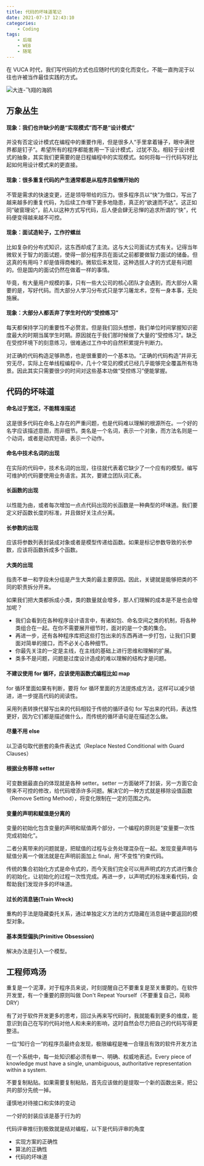 ```yaml
---
title: 代码的坏味道笔记
date: 2021-07-17 12:43:10
categories: 
    - Coding
tags:
    - 后端
    - WEB
    - 随笔
---
```


在 VUCA 时代，我们写代码的方式也应随时代的变化而变化，不能一直拘泥于以往也许被当作最佳实践的方式。

<!--more-->

![大连-飞翔的海鸥](https://lilu-pic-bed.oss-cn-beijing.aliyuncs.com/my-blog/20210717-dai-ma-de-huai-wei-dao/fei-xiang-de-hai-ou.jpeg)

## 万象丛生

#### **现象**：我们也许缺少的是“实现模式”而不是“设计模式”
并没有否定设计模式在编程中的重要作用，但是很多人“手里拿着锤子，眼中满世界都是钉子”。希望所有的程序都能套用一下设计模式，过犹不及。相较于设计模式的抽象，其实我们更需要的是日程编程中的实现模式。如何将每一行代码写好比起如何用设计模式来的更直接。

#### **现象**：很多重复代码的产生通常都是从程序员偷懒开始的
不管是需求的快速变更，还是领导带给的压力。很多程序员以“快”为借口，写出了越来越多的重复代码，为后续工作埋下更多地隐患，真正的“欲速而不达”。这正如同“破窗理论”，前人以这种方式写代码，后人便会肆无忌惮的追求所谓的“快”，代码便变得越来越不可控。

#### **现象**：面试造轮子，工作拧螺丝
比如复杂的分布式知识，这东西却成了主流。这与大公司面试方式有关。记得当年微软关于智力的面试题，使得一部分程序员在面试之前都要做智力面试的储备。但这真的有用吗？却是值得商榷的。微软后来发现，这种选拔人才的方式是有问题的。但是国内的面试仍然在做着一样的事情。

毕竟，有大量用户规模的事，只有一些大公司的核心团队才会遇到，而大部分人需要的是，写好代码。而大部分人学习分布式只是学习屠龙术，空有一身本事，无处施展。

#### **现象**：大部分人都丢弃了学生时代的“受控练习”
每天都保持学习的重要性不必赘言。但是我们回头想想，我们单位时间掌握知识密度最大的时期当属学生时期。原因就在于我们那时候做了大量的“受控练习”。缺乏在受控环境下的刻意练习，很难通过工作中的自然积累提升判断力。

对正确的代码构造足够熟悉，也是很重要的一个基本功。“正确的代码构造”并非无穷无尽，实际上在单线程编程中，几十个常见的模式已经几乎能够完全覆盖所有场景。因此其实只需要很少的时间对这些基本功做“受控练习”便能掌握。

## 代码的坏味道
#### 命名过于宽泛，不能精准描述
这是很多代码在命名上存在的严重问题，也是代码难以理解的根源所在。一个好的名字应该描述意图，而非细节。类名是一个名词，表示一个对象，而方法名则是一个动词，或者是动宾短语，表示一个动作。

#### 命名中技术名词的出现
在实际的代码中，技术名词的出现，往往就代表着它缺少了一个应有的模型。编写可维护的代码要使用业务语言。其次，要建立团队词汇表。

#### 长函数的出现
以性能为由，或者每次增加一点点代码出现的长函数是一种典型的坏味道。我们要定义好函数长度的标准，并且做好关注点分离。

#### 长参数的出现
应该将参数列表封装成对象或者是模型传递给函数。如果是标记参数导致的长参数，应该将函数拆成多个函数。

#### 大类的出现
指责不单一和字段未分组是产生大类的最主要原因。因此，关键就是能够把类的不同的职责拆分开来。

如果我们把大类都拆成小类，类的数量就会增多，那人们理解的成本是不是也会增加呢？
- 我们会看到在各种程序设计语言中，有诸如包、命名空间之类的机制，将各种类组合在一起。在你不需要展开细节时，面对的是一个类的集合。
- 再进一步，还有各种程序库把这些打包出来的东西再进一步打包，让我们只要面对简单的接口，而不必关心各种细节。
- 你最先关注的一定是主线，在主线的基础上进行思维和理解的扩展。
- 类多不是问题，问题是过度设计造成的难以理解的结构才是问题。

#### 不建议使用 for 循环，应该使用函数式编程比如 map
for 循环里面如果有判断，要将 for 循环里面的方法提炼成方法，这样可以减少锁进，进一步提高代码的阅读性。

采用列表转换代替写出来的代码相较于传统的循环语句 for 写出来的代码，表达性更好，因为它们都是描述做什么，而传统的循环语句是在描述怎么做。

#### 尽量不用 else
以卫语句取代嵌套的条件表达式（Replace Nested Conditional with Guard Clauses）

#### 根据业务移除 setter
可变数据最直白的体现就是各种 setter。setter 一方面破坏了封装，另一方面它会带来不可控的修改，给代码增添许多问题。解决它的一种方式就是移除设值函数（Remove Setting Method），将变化限制在一定的范围之内。

#### 变量的声明和赋值是分离的
变量的初始化包含变量的声明和赋值两个部分，一个编程的原则是“变量要一次性完成初始化”。

二者分离带来的问题就是，把赋值的过程与业务处理混杂在一起。发现变量声明与赋值分离一个做法就是在声明前面加上 final，用“不变性”约束代码。

传统的集合初始化方式是命令式的，而今天我们完全可以用声明式的方式进行集合的初始化，让初始化的过程一次性完成。再进一步，以声明式的标准来看代码，会帮助我们发现许多的坏味道。

#### 过长的消息链(Train Wreck)
重构的手法是隐藏委托关系，通过单独定义方法的方式隐藏在消息链中要返回的模型对象。

#### 基本类型偏执(Primitive Obsession)
解决办法是引入一个模型。

## 工程师鸡汤

重复是一个泥潭，对于程序员来说，时刻提醒自己不要重复是至关重要的。在软件开发里，有一个重要的原则叫做 Don't Repeat Yourself（不要重复自己，简称 DRY）

有了对于软件开发更多的思考，回过头再来写代码时，我就能看到更多的维度，能意识到自己在写的代码对他人和未来的影响，这时自然会尽力把自己的代码写得更整洁。

一位“知行合一”的程序员最终会发现，极限编程是唯一合理且有效的软件开发方法

在一个系统中，每一处知识都必须有单一、明确、权威地表述。Every piece of knowledge must have a single, unambiguous, authoritative representation within a system.

不要复制粘贴。如果需要复制粘贴，首先应该做的是提取一个新的函数出来，把公共的部分先统一掉。

谨慎地对待接口和实体的变动

一个好的封装应该是基于行为的

代码评审推衍到极致就是结对编程，以下是代码评审的角度
- 实现方案的正确性
- 算法的正确性
- 代码的坏味道